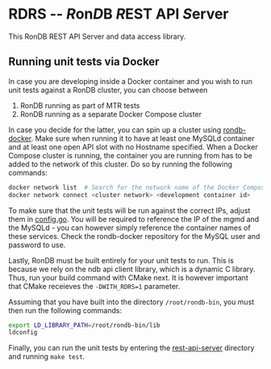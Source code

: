 # RDRS -- *R*on*D*B *R*EST API *S*erver 

This RonDB REST API Server and data access library. 

## Running unit tests via Docker

In case you are developing inside a Docker container and you wish to run unit tests against a RonDB cluster, you can choose between

1. RonDB running as part of MTR tests
2. RonDB running as a separate Docker Compose cluster

In case you decide for the latter, you can spin up a cluster using [rondb-docker](https://github.com/logicalclocks/rondb-docker). Make sure when running it to have at least one MySQLd container and at least one open API slot with no Hostname specified. When a Docker Compose cluster is running, the container you are running from has to be added to the network of this cluster. Do so by running the following commands:

```bash
docker network list  # Search for the network name of the Docker Compose cluster
docker network connect <cluster network> <development container id>
```

To make sure that the unit tests will be run against the correct IPs, adjust them in [config.go](/storage/ndb/rest-server/rest-api-server/internal/config/config.go). You will be required to reference the IP of the mgmd and the MySQLd - you can however simply reference the container names of these services. Check the rondb-docker repository for the MySQL user and password to use.

Lastly, RonDB must be built entirely for your unit tests to run. This is because we rely on the ndb api client library, which is a dynamic C library. Thus, run your build command with CMake next. It is however important that CMake receieves the `-DWITH_RDRS=1` parameter.

Assuming that you have built into the directory `/root/rondb-bin`, you must then run the following commands:

```bash
export LD_LIBRARY_PATH=/root/rondb-bin/lib
ldconfig
```

Finally, you can run the unit tests by entering the [rest-api-server](/storage/ndb/rest-server/rest-api-server) directory and running `make test`.
